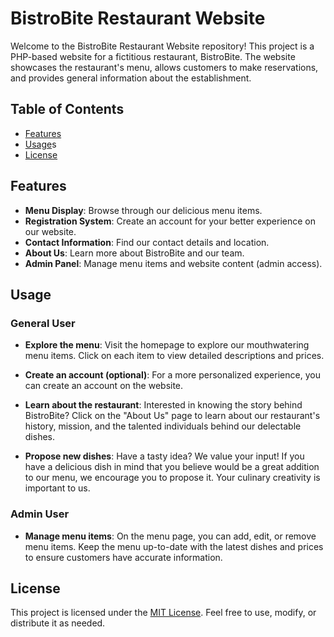 # BistroBite Restaurant Website

Welcome to the BistroBite Restaurant Website repository! This project is a PHP-based website for a fictitious restaurant, BistroBite. The website showcases the restaurant's menu, allows customers to make reservations, and provides general information about the establishment.

## Table of Contents

- [Features](#features)
- [Usage](#usage)s
- [License](#license)

## Features

- **Menu Display**: Browse through our delicious menu items.
- **Registration System**: Create an account for your better experience on our website.
- **Contact Information**: Find our contact details and location.
- **About Us**: Learn more about BistroBite and our team.
- **Admin Panel**: Manage menu items and website content (admin access).

## Usage

### General User

- **Explore the menu**: Visit the homepage to explore our mouthwatering menu items. Click on each item to view detailed descriptions and prices.

- **Create an account (optional)**: For a more personalized experience, you can create an account on the website.

- **Learn about the restaurant**: Interested in knowing the story behind BistroBite? Click on the "About Us" page to learn about our restaurant's history, mission, and the talented individuals behind our delectable dishes.

- **Propose new dishes**: Have a tasty idea? We value your input! If you have a delicious dish in mind that you believe would be a great addition to our menu, we encourage you to propose it. Your culinary creativity is important to us.

### Admin User

- **Manage menu items**: On the menu page, you can add, edit, or remove menu items. Keep the menu up-to-date with the latest dishes and prices to ensure customers have accurate information.

## License

This project is licensed under the [MIT License](LICENSE). Feel free to use, modify, or distribute it as needed.
